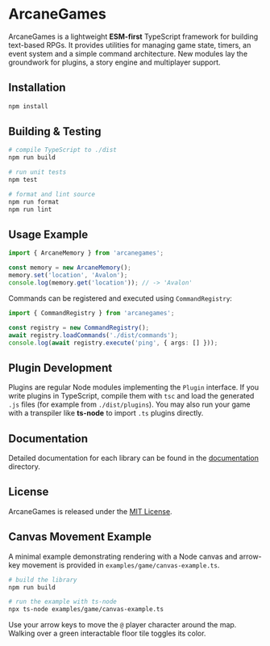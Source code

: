 # ArcaneGames

ArcaneGames is a lightweight **ESM-first** TypeScript framework for building text-based RPGs.
It provides utilities for managing game state, timers, an event system and a
simple command architecture. New modules lay the groundwork for plugins, a story engine and multiplayer support.

## Installation

```bash
npm install
```

## Building & Testing

```bash
# compile TypeScript to ./dist
npm run build

# run unit tests
npm test

# format and lint source
npm run format
npm run lint
```

## Usage Example

```ts
import { ArcaneMemory } from 'arcanegames';

const memory = new ArcaneMemory();
memory.set('location', 'Avalon');
console.log(memory.get('location')); // -> 'Avalon'
```

Commands can be registered and executed using `CommandRegistry`:

```ts
import { CommandRegistry } from 'arcanegames';

const registry = new CommandRegistry();
await registry.loadCommands('./dist/commands');
console.log(await registry.execute('ping', { args: [] }));
```

## Plugin Development

Plugins are regular Node modules implementing the `Plugin` interface. If you write plugins in TypeScript, compile them with `tsc` and load the generated `.js` files (for example from `./dist/plugins`). You may also run your game with a transpiler like **ts-node** to import `.ts` plugins directly.

## Documentation

Detailed documentation for each library can be found in the
[documentation](documentation) directory.

## License

ArcaneGames is released under the [MIT License](LICENSE).

## Canvas Movement Example

A minimal example demonstrating rendering with a Node canvas and arrow-key movement is provided in `examples/game/canvas-example.ts`.

```bash
# build the library
npm run build

# run the example with ts-node
npx ts-node examples/game/canvas-example.ts
```

Use your arrow keys to move the `@` player character around the map. Walking over a green interactable floor tile toggles its color.
